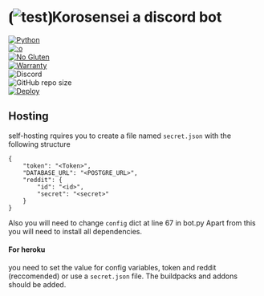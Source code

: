 # ⦗![test](https://opensource.org/files/osi_favicon.png)⦘Korosensei a discord bot

[![Python](https://forthebadge.com/images/badges/made-with-python.svg)](https://www.python.org/)<br>
[![:o](https://forthebadge.com/images/badges/you-didnt-ask-for-this.svg)](https://secureimg.stitcher.com/feedimagesplain328/158438.jpg)<br>
[![No Gluten](https://forthebadge.com/images/badges/gluten-free.svg)](https://image.shutterstock.com/image-vector/gluten-free-icon-vector-round-260nw-778351531.jpg)<br>
[![Warranty](https://img.shields.io/badge/NO-WARRANTY!-ff0000?style=for-the-badge&logo=appveyor&labelColor=cc0000)]()<br>
![Discord](https://img.shields.io/discord/583689248117489675?logo=DISCORD&style=for-the-badge)<br>
![GitHub repo size](https://img.shields.io/github/repo-size/TEEN-BOOM/korosensei?style=for-the-badge)<br>
[![Deploy](https://www.herokucdn.com/deploy/button.svg)](https://heroku.com/deploy?template=https://github.com/TEEN-BOOM/korosensei.git)
## Hosting 


self-hosting rquires you to create a file named `secret.json`
with the following structure 
```
{
    "token": "<Token>",
    "DATABASE_URL": "<POSTGRE_URL>",
    "reddit": {
        "id": "<id>",
        "secret": "<secret>"
    }
}
```
Also you will need to change `config` dict at line 67 in bot.py
Apart from this you will need to install all dependencies.

#### For heroku 
you need to set the value for config variables, token and reddit (reccomended) or use a `secret.json` file.
The buildpacks and addons should be added.